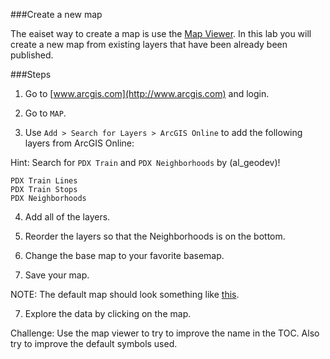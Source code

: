 ###Create a new map

The eaiset way to create a map is use the [Map Viewer](http://doc.arcgis.com/en/arcgis-online/use-maps/view-maps.htm). In this lab you will create a new map from existing layers that have been already been published.

###Steps

1. Go to [www.arcgis.com](http://www.arcgis.com) and login.

2. Go to `MAP`.

3. Use `Add > Search for Layers > ArcGIS Online` to add the following layers from ArcGIS Online:

Hint: Search for `PDX Train` and `PDX Neighborhoods` by (al_geodev)!

```
PDX Train Lines
PDX Train Stops
PDX Neighborhoods
``` 

4. Add all of the layers.

5. Reorder the layers so that the Neighborhoods is on the bottom.

6. Change the base map to your favorite basemap.

7. Save your map.  

NOTE: The default map should look something like [this](http://edn.maps.arcgis.com/home/webmap/viewer.html?webmap=122635222fac4d9fa1b3ee4ed39e64ee).

7. Explore the data by clicking on the map.

Challenge: Use the map viewer to try to improve the name in the TOC.  Also try to improve the default symbols used.